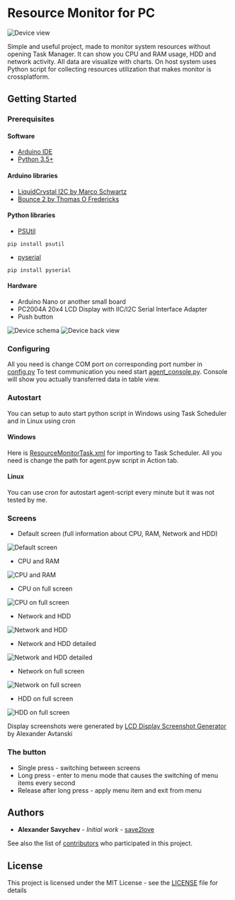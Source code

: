 # Resource Monitor for PC

![Device view](/img/device.jpg "Device")

Simple and useful project, made to monitor system resources without opening Task Manager. It can show you CPU and RAM usage, HDD and network activity. All data are visualize with charts. On host system uses Python script for collecting resources utilization that makes monitor is crossplatform.

## Getting Started

### Prerequisites

#### Software

* [Arduino IDE](https://www.arduino.cc/en/Main/Software "Arduino IDE")
* [Python 3.5+](https://www.python.org/downloads/ "Python 3.5")

#### Arduino libraries
* [LiquidCrystal I2C by Marco Schwartz](https://github.com/marcoschwartz/LiquidCrystal_I2C "LiquidCrystal I2C")
* [Bounce 2 by Thomas O Fredericks](https://github.com/thomasfredericks/Bounce2 "Bounce 2")

#### Python libraries
* [PSUtil](https://pypi.org/project/psutil/ "PSUtil")
```
pip install psutil
```
* [pyserial](https://pypi.org/project/pyserial/ "pyserial")
```
pip install pyserial
```

#### Hardware

* Arduino Nano or another small board
* PC2004A 20x4 LCD Display with IIC/I2C Serial Interface Adapter
* Push button

![Device schema](/img/schema.png "Device schema")
![Device back view](/img/device_back.jpg "Device back view")

### Configuring

All you need is change COM port on corresponding port number in [config.py](/agent/config.py "config.py")
To test communication you need start [agent_console.py](/agent/agent_console.py "agent_console.py"). Console will show you actually transferred data in table view.

### Autostart

You can setup to auto start python script in Windows using Task Scheduler and in Linux using cron

#### Windows

Here is [ResourceMonitorTask.xml](agent/ResourceMonitorTask.xml "ResourceMonitorTask.xml") for importing to Task Scheduler. All you need is change the path for agent.pyw script in Action tab.

#### Linux

You can use *cron* for autostart agent-script every minute but it was not tested by me.

### Screens

  - Default screen (full information about CPU, RAM, Network and HDD)
  
  ![Default screen](/img/1_default.png "Default screen")
  
  - CPU and RAM
  
  ![CPU and RAM](/img/2_cpu_and_ram.png "CPU and RAM")
  
  - CPU on full screen
  
  ![CPU on full screen](/img/3_cpu_detailed.png "CPU on full screen")
  
  - Network and HDD
  
  ![Network and HDD](/img/4_net_and_hdd.png "Network and HDD")
  
  - Network and HDD detailed
  
  ![Network and HDD detailed](/img/5_net_and_hdd_detailed.png "Network and HDD detailed")
  
  - Network on full screen 
  
  ![Network on full screen](/img/6_net_detailed.png "Network on full screen")
  
  - HDD on full screen
  
  ![HDD on full screen](/img/7_hdd_detailed.png "HDD on full screen")
  
Display screenshots were generated by [LCD Display Screenshot Generator](http://avtanski.net/projects/lcd/ "LCD Display Screenshot Generator") by Alexander Avtanski

### The button

* Single press - switching between screens
* Long press - enter to menu mode that causes the switching of menu items every second
* Release after long press - apply menu item and exit from menu

## Authors

* **Alexander Savychev** - *Initial work* - [save2love](https://github.com/save2love)

See also the list of [contributors](https://github.com/save2love/resource-monitor/graphs/contributors) who participated in this project.

## License

This project is licensed under the MIT License - see the [LICENSE](LICENSE) file for details
